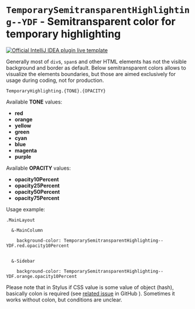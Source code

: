 # `TemporarySemitransparentHighlighting--YDF` - Semitransparent color for temporary highlighting

[![Official IntelliJ IDEA plugin live template](https://img.shields.io/badge/IntelliJ_IDEA_Live_Template-tsh-blue.svg?style=flat)](https://plugins.jetbrains.com/plugin/17677-yamato-daiwa-frontend)

Generally most of `div`s, `span`s and other HTML elements has not the visible background and border as default.
Below semitransparent colors allows to visualize the elements boundaries, but those are aimed exclusively for
usage during coding, not for production.

```
TemporaryHighlighting.{TONE}.{OPACITY}
```

Available **TONE** values:

* **red**
* **orange**
* **yellow**
* **green**
* **cyan**
* **blue**
* **magenta**
* **purple**

Available **OPACITY** values:

* **opacity10Percent**
* **opacity25Percent**
* **opacity50Percent**
* **opacity75Percent**


Usage example:

```stylus
.MainLayout
  
  &-MainColumn
    
    background-color: TemporarySemitransparentHighlighting--YDF.red.opacity10Percent
    
    
  &-Sidebar

    background-color: TemporarySemitransparentHighlighting--YDF.orange.opacity10Percent
```

Please note that in Stylus if CSS value is some value of object (hash), basically colon is required
(see [related issue](https://github.com/stylus/stylus/issues/2558) in GitHub ).
Sometimes it works without colon, but conditions are unclear.
